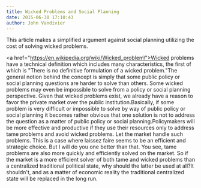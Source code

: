 ```yaml
---
title: Wicked Problems and Social Planning
date: 2015-06-30 17:10:43
author: John Vandivier
---
```




This article makes a simplified argument against social planning utilizing the cost of solving wicked problems.

<a href=\"https://en.wikipedia.org/wiki/Wicked_problem\">Wicked problems</a> have a technical definition which includes many characteristics, the first of which is \"There is no definitive formulation of a wicked problem.\"The general notion behind the concept is simply that some public policy or social planning questions are harder to solve than others. Some wicked problems may even be impossible to solve from a policy or social planning perspective.
Given that wicked problems exist, we already have a reason to favor the private market over the public institution.Basically, if some problem is very difficult or impossible to solve by way of public policy or social planning it becomes rather obvious that one solution is not to address the question as a matter of public policy or social planning.Policymakers will be more effective and productive if they use their resources only to address tame problems and avoid wicked problems. Let the market handle such problems. This is a case where laissez faire seems to be an efficient and strategic choice.
But I will do you one better than that. You see, tame problems are also more quickly and efficiently solved on the market. So if the market is a more efficient solver of both tame and wicked problems than a centralized traditional political state, why should the latter be used at all?It shouldn't, and as a matter of economic reality the traditional centralized state will be replaced in the long run.